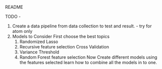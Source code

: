 README

TODO -
1. Create a data pipeline from data collection to test and result. - try for atom only
2. Models to Consider
    First choose the best topics
    1. Randomized Lasso
    2. Recursive feature selection Cross Validation
    3. Variance Threshold
    4. Random Forest feature selection
  Now Create different models using the features selected
  learn how to combine all the models in to one.
